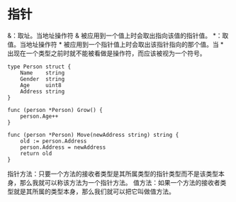 # 指针



&：取址。当地址操作符 & 被应用到一个值上时会取出指向该值的指针值。
*：取值。当地址操作符 * 被应用到一个指针值上时会取出该指针指向的那个值。当 * 出现在一个类型之前时就不能被看做是操作符，而应该被视为一个符号。
```
type Person struct {
    Name    string
    Gender  string
    Age     uint8
    Address string
}

func (person *Person) Grow() {
    person.Age++
}

func (person *Person) Move(newAddress string) string {
    old := person.Address
    person.Address = newAddress
    return old
}
```


指针方法：只要一个方法的接收者类型是其所属类型的指针类型而不是该类型本身，那么我就可以称该方法为一个指针方法。
值方法：如果一个方法的接收者类型就是其所属的类型本身，那么我们就可以把它叫做值方法。

























